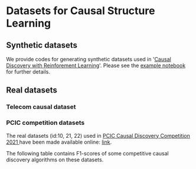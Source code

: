 # Datasets for Causal Structure Learning

## Synthetic datasets
We provide codes for generating synthetic datasets used in '[Causal Discovery with Reinforement Learning](../research/Causal%20Discovery%20with%20RL)'. Please see the [example notebook](examples_to_generate_synthetic_datasets.ipynb) for further details.

## Real datasets
### Telecom causal dataset
### PCIC competition datasets

The real datasets (id:10, 21, 22) used in [PCIC Causal Discovery Competition 2021 ](https://competition.huaweicloud.com/information/1000041487/introduction) have been made available online: [link](https://github.com/gcastle-hub/dataset).

The following table contains F1-scores of some competitive causal discovery algorithms on these datasets. 
